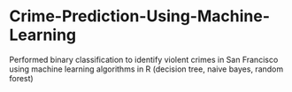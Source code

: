 # Crime-Prediction-Using-Machine-Learning
Performed binary classification to identify violent crimes in San Francisco using machine learning algorithms in R (decision tree, naive bayes, random forest)
